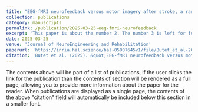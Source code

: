 ```yaml
---
title: "EEG-fMRI neurofeedback versus motor imagery after stroke, a randomized controlled trial"
collection: publications
category: manuscripts
permalink: /publication/2025-03-25-eeg-fmri-neurofeedback
excerpt: 'This paper is about the number 2. The number 3 is left for future work.'
date: 2025-03-25
venue: 'Journal of NeuroEngineering and Rehabilitation'
paperurl: 'https://inria.hal.science/hal-05007645v1/file/Butet_et_al-2025-Journal_of_NeuroEngineering_and_Rehabilitation.pdf'
citation: 'Butet et al. (2025). &quot;EEG-fMRI neurofeedback versus motor imagery after stroke, a randomized controlled trial.&quot; <i>Journal of NeuroEngineering and Rehabilitation</i>. 22(67).'
---
```


The contents above will be part of a list of publications, if the user clicks the link for the publication than the contents of section will be rendered as a full page, allowing you to provide more information about the paper for the reader. When publications are displayed as a single page, the contents of the above "citation" field will automatically be included below this section in a smaller font.